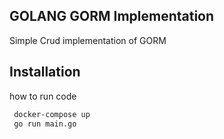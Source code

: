 
## GOLANG GORM Implementation

Simple Crud implementation of GORM




## Installation

how to run code

```bash
 docker-compose up
 go run main.go
```
    

